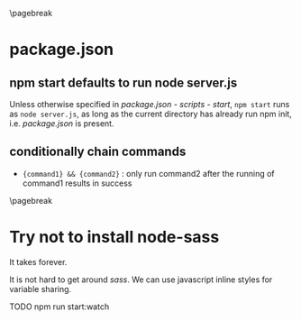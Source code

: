<!-- js-npm-general -->
\pagebreak

package.json <!-- {{{1 -->
============
npm start defaults to run node server.js <!-- {{{2 -->
----------------------------------------
Unless otherwise specified in *package.json - scripts - start*, `npm start` runs as `node
server.js`, as long as the current directory has already run npm init, i.e. *package.json* is
present.

conditionally chain commands <!-- {{{2 -->
----------------------------
- `{command1} && {command2}` : only run command2 after the running of command1 results in success

\pagebreak

Try not to install node-sass <!-- {{{1 -->
============================
It takes forever.

It is not hard to get around *sass*. We can use javascript inline styles for variable sharing.

TODO npm run start:watch
